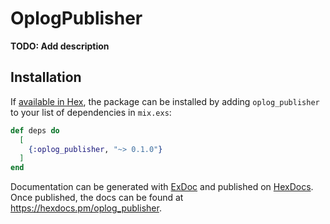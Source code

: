 # OplogPublisher

**TODO: Add description**

## Installation

If [available in Hex](https://hex.pm/docs/publish), the package can be installed
by adding `oplog_publisher` to your list of dependencies in `mix.exs`:

```elixir
def deps do
  [
    {:oplog_publisher, "~> 0.1.0"}
  ]
end
```

Documentation can be generated with [ExDoc](https://github.com/elixir-lang/ex_doc)
and published on [HexDocs](https://hexdocs.pm). Once published, the docs can
be found at <https://hexdocs.pm/oplog_publisher>.

